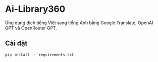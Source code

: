 # Ai-Library360

Ứng dụng dịch tiếng Việt sang tiếng Anh bằng Google Translate, OpenAI GPT và OpenRouter GPT.

## Cài đặt

```bash
pip install -r requirements.txt
